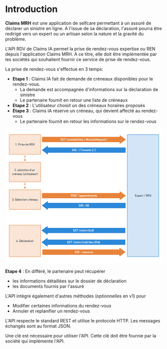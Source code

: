 # Introduction

**Claims MRH** est une application de selfcare permettant à un assuré de déclarer un sinistre en ligne.
A l'issue de sa déclaration, l'assuré pourra être redirigé vers un expert ou un artisan selon la nature et la gravité du problème.

L'API RDV de Claims IA permet la prise de rendez-vous expertise ou REN depuis l'application Claims MRH. A ce titre, elle doit être implémentée par les sociétés qui souhaitent fournir ce service de prise de rendez-vous.

La prise de rendez-vous s'effectue en 3 temps:

- **Etape 1** : Claims IA fait de demande de créneaux disponibles pour le rendez-vous.
  - La demande est accompagnée d'informations sur la déclaration de sinistre
  - Le partenaire fournit en retour une liste de créneaux
- **Etape 2** : L'utilisateur choisit un des créneaux horaires proposés
- **Etape 3** : Claims IA réserve un créneau, qui devient affecté au rendez-vous
  - Le partenaire fournit en retour les informations sur le rendez-vous

![Flux normal](../assets/images/flux2.png "Flux normal")

**Etape 4** : En différé, le partenaire peut récupérer
- les informations détaillées sur le dossier de déclaration
- les documents fournis par l'assuré


L'API intègre également d'autres méthodes (optionnelles en v1) pour
- Modifier certaines informations du rendez-vous
- Annuler et replanifier un rendez-vous

L'API respecte le standard REST et utilise le protocole HTTP. Les messages échangés sont au format JSON.


Une clé est nécessaire pour utiliser l'API. Cette clé doit être fournie par la société qui implémente l'API.
